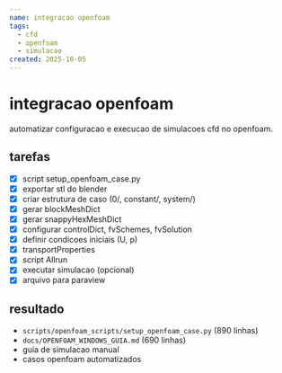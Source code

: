 ```yaml
---
name: integracao openfoam
tags:
  - cfd
  - openfoam
  - simulacao
created: 2025-10-05
---
```


# integracao openfoam

automatizar configuracao e execucao de simulacoes cfd no openfoam.

## tarefas
- [x] script setup_openfoam_case.py
- [x] exportar stl do blender
- [x] criar estrutura de caso (0/, constant/, system/)
- [x] gerar blockMeshDict
- [x] gerar snappyHexMeshDict
- [x] configurar controlDict, fvSchemes, fvSolution
- [x] definir condicoes iniciais (U, p)
- [x] transportProperties
- [x] script Allrun
- [x] executar simulacao (opcional)
- [x] arquivo para paraview

## resultado
- `scripts/openfoam_scripts/setup_openfoam_case.py` (890 linhas)
- `docs/OPENFOAM_WINDOWS_GUIA.md` (690 linhas)
- guia de simulacao manual
- casos openfoam automatizados

